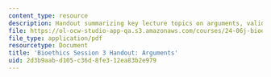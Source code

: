 ```yaml
---
content_type: resource
description: Handout summarizing key lecture topics on arguments, validity, and soundness.
file: https://ol-ocw-studio-app-qa.s3.amazonaws.com/courses/24-06j-bioethics-spring-2009/2d3b9aabd105c36d8fe312ea83b2e979_MIT24_06Js09_handout03.pdf
file_type: application/pdf
resourcetype: Document
title: 'Bioethics Session 3 Handout: Arguments'
uid: 2d3b9aab-d105-c36d-8fe3-12ea83b2e979
---
```

